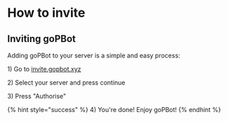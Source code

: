 # How to invite

## Inviting goPBot

Adding goPBot to your server is a simple and easy process:

1\) Go to [invite.gopbot.xyz](https://invite.gopbot.xyz)

2\) Select your server and press continue 

3\) Press "Authorise"

{% hint style="success" %}
4\) You're done! Enjoy goPBot!
{% endhint %}



